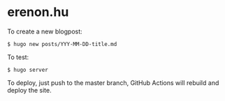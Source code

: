 # erenon.hu

To create a new blogpost:

    $ hugo new posts/YYY-MM-DD-title.md

To test:

    $ hugo server

To deploy, just push to the master branch, GitHub Actions will rebuild and deploy the site.
